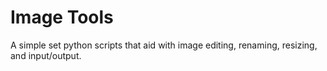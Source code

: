 # Image Tools

A simple set python scripts that aid with image editing, renaming, resizing, and input/output.
